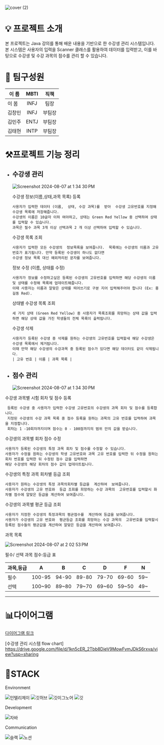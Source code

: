
![cover (2)](https://github.com/user-attachments/assets/d7ef56cc-85c6-4d83-b321-9866f462e895)

# 💡 프로젝트 소개
본 프로젝트는 Java 강의를 통해 배운 내용을 기반으로 한 수강생 관리 시스템입니다. 본 시스템은 사용자의 입력을 Scanner 클래스를 활용하여 데이터를 입력받고, 이를 바탕으로 수강생 및 수강 과목의 점수를 관리 할 수 있습니다.

# 🧐 팀구성원
| 이 름| MBTI | 직책 |
| ---- |:----:|:----:|
|  이 봄  | INFJ | 팀장 |
| 김창민 | INFJ | 부팀장 |
| 김민주 | ENTJ | 부팀장 |
| 김태현 | INTP | 부팀장 |


# ⚒️프로젝트 기능 정리

- **수강생 관리**
    -
  ![Screenshot 2024-08-07 at 1 34 30 PM](https://github.com/user-attachments/assets/6aff0eac-f9f2-4561-81b7-383a6cacec9a)

  
  수강생 정보(이름,상태,과목 목록) 등록

      사용자가 입력한 데이터 (이름,  상태, 수강 과목)를  받아  수강생 고유번호를 지정해  수강생 목록에 저장해줍니다.
      수강생의 이름은 10글자 이하 여야하고, 상태는 Green Red Yellow 중 선택하여 상태를 입력할 수 있습니다.
      과목은 필수 과목 3개 이상 선택과목 2 개 이상 선택하여 입력할 수 있습니다.
      


  수강생 목록 조회

      사용자가 입력한 모든 수강생의  정보목록을 보여줍니다.  목록에는 수강생의 이름과 고유번호가 표기됩니다. 만약 등록된 수강생이 하나도 없다면
      수강생 정보 목록 대신 예외처리된 문자를 보여줍니다.
        
  정보 수정 (이름, 상태를 수정)

      사용자가 정보를 수정하고싶은 등록된 수강생의 고유번호를 입력하면 해당 수강생의 이름 및 상태를 수정해 목록에 업데이트해줍니다.
      이때 사용자는 이름과 알맞은 상태를 띄어쓰기로 구분 지어 입력해주어야 합니다 (Ex: 홍길동 Red).
  상태별 수강생 목록 조회

      세 가지 상태 (Green Red Yellow) 중 사용자가 목록조회를 희망하는 상태 값을 입력하면 해당 상태 값을 가진 학생들의 전체 목록이 출력됩니다.
      
  수강생 삭제

      사용자가 등록된 수강생 중 삭제를 원하는 수강생의 고유번호를 입력할새 해당 수강생은 수강생 목록에서 제거됩니다.
      이때 만약 해당 수강생의 수강과목 중 등록된 점수가 있다면 해당 데이터도 같이 삭제됩니다.
      | 고유 번호 | 이름 | 과목 목록 |


- **점수 관리**
  -
  ![Screenshot 2024-08-07 at 1 34 30 PM](https://github.com/user-attachments/assets/7af4f97c-6bf0-4c1e-95b0-c880951cc915)

수강생 과목별 시험 회차 및 점수 등록

     등록된 수강생 중 사용자가 입력한 수강생 고유번호의 수강생의 과목 회차 및 점수를 등록합니다. 
     지정된 수강생의 수강 과목 목록 중 점수 등록을 원하는 과목의 고유 번호를 입력하여 과목을 지정합니다.  
     회차는 1 -10회차까지이며 점수는 0 - 100점까지의 범위 안의 값을 받습니다.

수강생의 과목별 회차 점수 수정

    사용자가 등록된 수강생의 특정 과목 회차 및 점수를 수정할 수 있습니다.
    사용자가 수정을 원하는 수강생의 학생 고유번호와 과목 고유 번호를 입력한 뒤 수정을 원하는 회차 번호를 입력한 뒤 수정된 점수 값을 입력하면 
    해당 수강생의 해당 회차의 점수 값이 업데이트됩니다.

    

수강생의 특정 과목 회차별 등급 조회
    
    사용자가 원하는 수강생의 특정 과목의회차별 등급을  계산하여  보여줍니다.
    사용자가 수강생의 고유 번호와  등급 조회를 희망하는 수강 과목의  고유번호를 입력할시 화차별 점수에 알맞은 등급을 계산하여 보여줍니다.


수강생의 과목별 평균 등급 조회
    
    사용자가 지정한 수강생의 특정과목의 평균점수를  계산하여 등급을 보여줍니다.
    사용자가 수강생의 고유 번호와  평균등급 조회를 희망하는 수강 과목의  고유번호를 입력할시 등록된 점수들의 평균값을 계산하여 알맞은 등급을 계산하여 보여줍니다.



  과목 목록
  
![Screenshot 2024-08-07 at 2 02 53 PM](https://github.com/user-attachments/assets/8db78529-1615-4136-ab28-478fa9dd0605)

필수/ 선택 과목 점수:등급 표

| 과목,등급 | A | B | C | D | F | N |
| --- | --- | --- | --- | --- | --- | --- |
| 필수 | 100-95 | 94-90 | 89-80 | 79-70 | 69-60 | 59~ |
| 선텍 | 100~90 | 89~80 | 79~70 | 69~60 | 59~50 | 49~ |
---
# 📊다이어그램

[다이어그램 링크](https://drive.google.com/file/d/1E_w3Wfiswu1zd-VvQwfa93AKxKGgSiWM/view?usp=sharing)

[수강생 관리 시스템 flow chart] https://drive.google.com/file/d/1kn5cER_2Tbb8DieV9MowFvmJDkS6rxva/view?usp=sharing


# 🚀STACK

Environment

![인텔리제이](   https://img.shields.io/badge/IntelliJ_IDEA-000000.svg?style=for-the-badge&logo=intellij-idea&logoColor=white)
![깃허브](https://img.shields.io/badge/GitHub-100000?style=for-the-badge&logo=github&logoColor=white)
![깃이그노어](https://img.shields.io/badge/gitignore.io-204ECF?style=for-the-badge&logo=gitignore.io&logoColor=white)
![깃](https://img.shields.io/badge/GIT-E44C30?style=for-the-badge&logo=git&logoColor=white)

Development

![자바](https://img.shields.io/badge/Java-ED8B00?style=for-the-badge&logo=openjdk&logoColor=white)

Communication

![슬랙](  https://img.shields.io/badge/Slack-4A154B?style=for-the-badge&logo=slack&logoColor=white)
![노션](https://img.shields.io/badge/Notion-000000?style=for-the-badge&logo=notion&logoColor=white)
